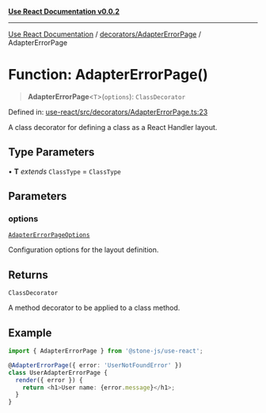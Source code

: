 [**Use React Documentation v0.0.2**](../../../README.md)

***

[Use React Documentation](../../../modules.md) / [decorators/AdapterErrorPage](../README.md) / AdapterErrorPage

# Function: AdapterErrorPage()

> **AdapterErrorPage**\<`T`\>(`options`): `ClassDecorator`

Defined in: [use-react/src/decorators/AdapterErrorPage.ts:23](https://github.com/stonemjs/use-react/blob/a85b32b76e105a7bc655ce084e0841ade8b0df8a/src/decorators/AdapterErrorPage.ts#L23)

A class decorator for defining a class as a React Handler layout.

## Type Parameters

• **T** *extends* `ClassType` = `ClassType`

## Parameters

### options

[`AdapterErrorPageOptions`](../../../declarations/interfaces/AdapterErrorPageOptions.md)

Configuration options for the layout definition.

## Returns

`ClassDecorator`

A method decorator to be applied to a class method.

## Example

```typescript
import { AdapterErrorPage } from '@stone-js/use-react';

@AdapterErrorPage({ error: 'UserNotFoundError' })
class UserAdapterErrorPage {
  render({ error }) {
    return <h1>User name: {error.message}</h1>;
  }
}
```
